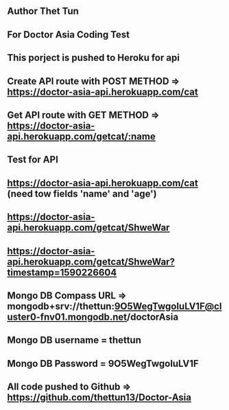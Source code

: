 ## Author Thet Tun
## For Doctor Asia Coding Test
## This porject is pushed to Heroku for api
## Create API route with POST METHOD => https://doctor-asia-api.herokuapp.com/cat
## Get API route with GET METHOD => https://doctor-asia-api.herokuapp.com/getcat/:name

## Test for API
## https://doctor-asia-api.herokuapp.com/cat (need tow fields 'name' and 'age')
## https://doctor-asia-api.herokuapp.com/getcat/ShweWar 
## https://doctor-asia-api.herokuapp.com/getcat/ShweWar?timestamp=1590226604 

## Mongo DB Compass URL => mongodb+srv://thettun:9O5WegTwgoIuLV1F@cluster0-fnv01.mongodb.net/doctorAsia
## Mongo DB username = thettun
## Mongo DB Password = 9O5WegTwgoIuLV1F
## All code pushed to Github => https://github.com/thettun13/Doctor-Asia